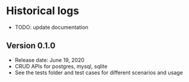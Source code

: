 # Historical logs

- TODO: update documentation

## Version 0.1.0

- Release date: June 19, 2020
- CRUD APIs for postgres, mysql, sqlite
- See the tests folder and test cases for different scenarios and usage
